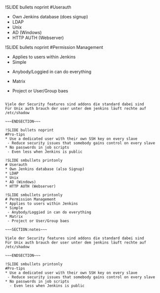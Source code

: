 !SLIDE bullets noprint
#Userauth
* Own Jenkins database (does signup)
* LDAP
* Unix
* AD (Windows)
* HTTP AUTH (Webserver)

!SLIDE bullets noprint
#Permission Management
* Applies to users within Jenkins
* Simple
 - Anybody/Loggied in can do everything
* Matrix
 - Project or User/Group baes

~~~SECTION:notes~~~

Viele der Security features sind addons die standard dabei sind
Für Unix auth brauch der user unter dem jenkins läuft rechte auf /etc/shadow

~~~ENDSECTION~~~

!SLIDE bullets noprint
#Pro-tips
* Use a dedicated user with their own SSH key on every slave
 - Reduce security issues that somebody gains control on every slave
* No passwords in job scripts
 - Even less when Jenkins is public

!SLIDE smbullets printonly
# Userauth
* Own Jenkins database (also Signup)
* LDAP
* Unix
* AD (Windows)
* HTTP AUTH (Webserver)

!SLIDE smbullets printonly
# Permission Management
* Applies to users within Jenkins
* Simple
 - Anybody/Loggied in can do everything
* Matrix
 - Project or User/Group baes

~~~SECTION:notes~~~

Viele der Security features sind addons die standard dabei sind
Für Unix auth brauch der user unter dem jenkins läuft rechte auf /etc/shadow

~~~ENDSECTION~~~

!SLIDE smbullets printonly
#Pro-tips
* Use a dedicated user with their own SSH key on every slave
 - Reduce security issues that somebody gains control on every slave
* No passwords in job scripts
  - Even less when Jenkins is public
